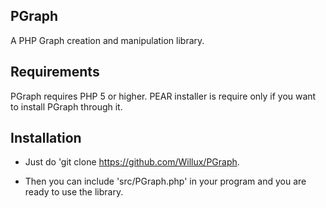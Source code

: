 PGraph
------

A PHP Graph creation and manipulation library.


Requirements
----------

PGraph requires PHP 5 or higher. PEAR installer is require only if you want to install PGraph through it.

Installation
------------

- Just do 'git clone https://github.com/Willux/PGraph.

- Then you can include 'src/PGraph.php' in your program and you are ready to use the library.


